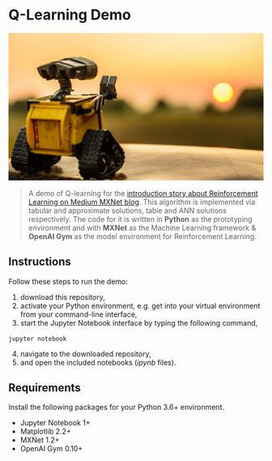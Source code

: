 # Q-Learning Demo
![picture](img/wall-e.jpeg)
> A demo of Q-learning for the [introduction story about Reinforcement Learning on Medium MXNet blog](https://www.google.com). This algorithm is implemented via tabular and approximate solutions, table and ANN solutions respectively. The code for it is written in **Python** as the prototyping environment and with **MXNet** as the Machine Learning framework & **OpenAI Gym** as the model environment for Reinforcement Learning.

## Instructions
Follow these steps to run the demo:
1. download this repository,
2. activate your Python environment, e.g. get into your virtual environment from your command-line interface,
3. start the Jupyter Notebook interface by typing the following command,
```
jupyter notebook
```
4. navigate to the downloaded repository,
5. and open the included notebooks (_ipynb_ files).

## Requirements
Install the following packages for your Python 3.6+ environment.
* Jupyter Notebook 1+
* Matplotlib 2.2+
* MXNet 1.2+
* OpenAI Gym 0.10+
